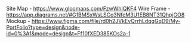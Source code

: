 Site Map - https://www.gloomaps.com/FzwWhlQKF4
Wire Frame - https://app.diagrams.net/#G1BMSxWsLSCo3NfcM3U1EB8NT31QhpjGO8
Mockup - https://www.figma.com/file/rd0h2JVkEvQrrhLdqqGqD9/My-PortFolio?type=design&node-id=0%3A1&mode=design&t=Ff10fXED385KOs2a-1

